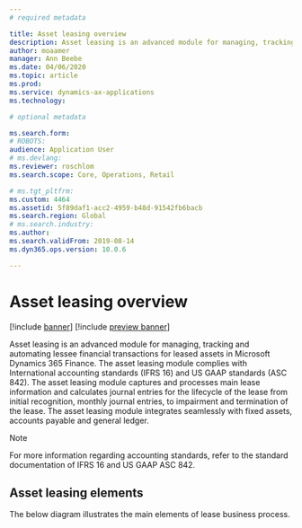 ```yaml
---
# required metadata

title: Asset leasing overview
description: Asset leasing is an advanced module for managing, tracking and automating lessee financial transactions for leased assets
author: moaamer
manager: Ann Beebe
ms.date: 04/06/2020
ms.topic: article
ms.prod: 
ms.service: dynamics-ax-applications
ms.technology: 

# optional metadata

ms.search.form:
# ROBOTS: 
audience: Application User
# ms.devlang: 
ms.reviewer: roschlom
ms.search.scope: Core, Operations, Retail

# ms.tgt_pltfrm: 
ms.custom: 4464
ms.assetid: 5f89daf1-acc2-4959-b48d-91542fb6bacb
ms.search.region: Global
# ms.search.industry: 
ms.author: 
ms.search.validFrom: 2019-08-14
ms.dyn365.ops.version: 10.0.6

---
```


# Asset leasing overview

[!include [banner](../includes/banner.md)]
[!include [preview banner](../includes/preview-banner.md)]

Asset leasing is an advanced module for managing, tracking and automating lessee financial transactions for leased assets in Microsoft Dynamics 365 Finance. The asset leasing module complies with International accounting standards (IFRS 16) and US GAAP standards (ASC 842). The asset leasing module captures and processes main lease information and calculates journal entries for the lifecycle of the lease from initial recognition, monthly journal entries, to impairment and termination of the lease. The asset leasing module integrates seamlessly with fixed assets, accounts payable and general ledger.

> [!Note] 
> For more information regarding accounting standards, refer to the standard documentation of IFRS 16 and US GAAP ASC 842. 

## Asset leasing elements 

The below diagram illustrates the main elements of lease business process. 

